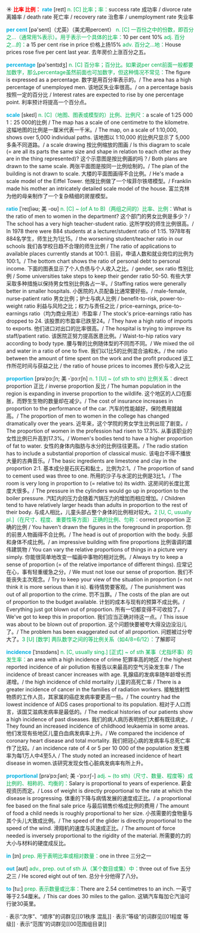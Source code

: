 ☀ <font color="red">**比率 比例：**</font>
<font color="sky blue">**rate**</font> [reɪt] 
<font color="#00b050">n. [C] 比率；率：</font>success rate 成功率 / divorce rate 离婚率 / death rate 死亡率 / recovery rate 治愈率 / unemployment rate 失业率

<font color="sky blue">**per cent**</font> [pə'sent]（尤英）（美尤用percent）
<font color="#00b050">n. [C] 一百份之中的份数，即百分之…（通常用%表示）。用于表示一个具体的比率：</font>10 per cent 10% <font color="#00b050">adj. 百分之…的：</font>a 15 per cent rise in price 价格上扬15% <font color="#00b050">adv. 百分之…地：</font>House prices rose five per cent last year. 去年房价上涨百分之五。

<font color="sky blue">**percentage**</font> [pə'sentɪdӡ] 
<font color="#00b050">n. [C] 百分率；百分比。如果说per cent前面一般都要加数字，那么percentage虽然前面也可加数字，但这种情况不常见：</font>The figure is expressed as a percentage. 数字是用百分率表示的。/ The area has a high percentage of unemployed men. 该地区失业率很高。/ on a percentage basis 按照一定的百分比 / Interest rates are expected to rise by one percentage point. 利率预计将提高一个百分点。
           
<font color="sky blue">**scale**</font> [skeɪl]
<font color="#00b050">n. [C]（地图、图表或模型的）比例、比例尺：</font>a scale of 1:25 000 1：25 000的比例 / The map has a scale of one centimetre to the kilometre. 这幅地图的比例是一厘米代表一千米。/ The map, on a scale of 1:10,000, shows over 5,000 individual paths. 该地图以 1:10,000 的比例尺显示了 5,000 多条不同道路。/ a scale drawing 按比例缩放的图画 / Is this diagram to scale (= are all its parts the same size and shape in relation to each other as they are in the thing represented)? 这个示意图是按比例画的吗？/ Both plans are drawn to the same scale. 两张平面图是按同一比例绘制的。/ The plan of the building is not drawn to scale. 大楼的平面图画得不合比例。/ He's made a scale model of the Eiffel Tower. 他按比例做了一个埃菲尔铁塔模型。/ Franklin made his mother an intricately detailed scale model of the house. 富兰克林为他的母亲制作了一个复杂精细的房屋模型。
                       
<font color="sky blue">**ratio**</font> [ˈreɪʃiəʊ; 美 -oʊ]
<font color="#00b050">n. [C] ~ (of A to B)（两组之间的）比率、比例：</font>What is the ratio of men to women in the department? 这个部门的男女比例是多少？/ The school has a very high teacher-student ratio. 这所学校的师生比例很高。/ In 1978 there were 884 students at a lecturer/student ratio of 1:15. 1978年有884名学生，师生比为1比15。/ the worsening student/teacher ratio in our schools 我们各学校日趋不合理的师生比例 / The ratio of applications to available places currently stands at 100:1. 目前，申请人数和就业岗位的比例为100:1。/ The bottom chart shows the ratio of personal debt to personal income. 下面的图表显示了个人负债与个人收入之比。/ gender, sex ratio 性别比例 / Some universities take steps to keep their gender ratio 50-50. 有些大学采取多种措施以保持男女性别比例各占一半。/ Staffing ratios were generally better in smaller hospitals. 小医院的人员配备比通常要好些。/ male-female, nurse-patient ratio 男女比例；护士与病人比例 / benefit-to-risk, power-to-weight ratio 利益与风险之比；权力与责任之比 / price-earnings, price-to-earnings ratio（均为商业用法）市盈率 / The stock's price-earnings ratio has dropped to 24. 该股票的市盈率已跌至24。/ They have a high ratio of imports to exports. 他们进口对出口的比率很高。/ The hospital is trying to improve its staff/patient ratio. 该医院正努力提高医患比例。/ Waist-to-hip ratios vary according to body type. 腰与臀的比例随体型的不同而不同。/ We mixed the oil and water in a ratio of one to five. 我们以1比5的比例混合油和水。/ the ratio between the amount of time spent on the work and the profit produced 该工作所花时间与获益之比 / the ratio of house prices to incomes 房价与收入之比

<font color="sky blue">**proportion**</font> [prəˈpɔ:ʃn; 美 -ˈpɔ:rʃn]
<font color="#00b050">n. 1 [U] ~ (of sth to sth) 比例关系：</font>direct proportion 正比 / inverse proportion 反比 / The human population in the region is expanding in inverse proportion to the wildlife. 这个地区的人口在膨胀，而野生生物的数量却在减少。/ The cost of insurance increases in proportion to the performance of the car. 汽车的性能越好，保险费用就越高。/ The proportion of men to women in the college has changed dramatically over the years. 近年来，这个学院的男女学生比例出现了剧变。/ The proportion of women in the profession had risen to 17.3%. 从事该职业的女性比例已升高到17.3%。/ Women's bodies tend to have a higher proportion of fat to water. 女性的身体内脂肪与水分的比例往往更高。/ The radio station has to include a substantial proportion of classical music. 该电台不得不播放大量的古典音乐。/ The basic ingredients are limestone and clay in the proportion 2:1. 基本成分是石灰石和黏土，比例为2:1。/ The proportion of sand to cement used was three to one. 所用的沙子与水泥的比例是3比1。/ The room is very long in proportion to (= relative to) its width. 这房间的长度比宽度大很多。/ The pressure in the cylinders would go up in proportion to the boiler pressure. 汽缸内的压力会随着汽锅压力的增加而相应增加。/ Children tend to have relatively larger heads than adults in proportion to the rest of their body. 与成人相比，儿童头部占整个身体的比例相对较大。<font color="#00b050">2 [U, C, usually pl.]（在尺寸、程度、重要性等方面）正确的比例、匀称：</font>correct proportion 正确的比例 / You haven't drawn the figures in the foreground in proportion. 你的前景人物画得不合比例。/ The head is out of proportion with the body. 头部和身体不成比例。/ an impressive building with fine proportions 比例谐调的雄伟建筑物 / You can vary the relative proportions of things in a picture very simply. 你能很简单地改变一幅画中事物的相对比例。/ Always try to keep a sense of proportion (= of the relative importance of different things). 应常记在心，事有轻重缓急之分。/ We must not lose our sense of proportion. 我们不能丧失主次观念。/ Try to keep your view of the situation in proportion (= not think it is more serious than it is). 看待情势要客观。/ The punishment was out of all proportion to the crime. 罚不当罪。/ The costs of the plan are out of proportion to the budget available. 计划的成本与现有的预算不成比例。/ Everything just got blown out of proportion. 所有一切都变得不可收拾了。/ We've got to keep this in proportion. 我们应当正确对待这一点。/ This issue was about to be blown out of proportion. 这个问题快要被夸大得没边没沿儿了。/ The problem has been exaggerated out of all proportion. 问题被过分夸大了。<font color="#00b050">3 [U] [数学] 两队数字之间的等比例关系（如4/8=6/12）：</font>了解即可
 
<font color="sky blue">**incidence**</font> [ˈɪnsɪdəns]
<font color="#00b050">n. [C, usually sing.] [正式] ~ of sth 某事（尤指坏事）的发生率：</font>an area with a high incidence of crime 犯罪率高的地区 / the highest reported incidence of air pollution 有报告以来最高的空气污染发生率 / The incidence of breast cancer increases with age. 乳腺癌的发病率随年龄增长而递增。/ the high incidence of child mortality 儿童的高死亡率 / There is a greater incidence of cancer in the families of radiation workers. 接触放射性物质的工作人员，其家属的癌症发病率要更高一些。/ The country had the lowest incidence of AIDS cases proportional to its population. 相对于人口而言，该国艾滋病发病率是最低的。/ The medical histories of our patients show a high incidence of past diseases. 我们的病人病历表明他们大都有既往病史。/ They found an increased incidence of childhood leukaemia in some areas. 他们发现有些地区儿童白血病发病率上升。/ We compared the incidence of coronary heart disease and total mortality. 我们把冠心病的发病率与总死亡率作了比较。/ an incidence rate of 4 or 5 per 10 000 of the population 发生概率为每1万人中4至5人 / The study noted an increased incidence of heart disease in women.该研究发现女性心脏病发病率有所上升。

<font color="sky blue">**proportional**</font> [prəˈpɔ:ʃənl; 美 -ˈpɔ:rʃ-]
<font color="#00b050">adj. ~ (to sth)（尺寸、数量、程度等）成比例的、相称的、均衡的：</font>Salary is proportional to years of experience. 薪金视资历而定。/ Loss of weight is directly proportional to the rate at which the disease is progressing. 体重的下降与病情发展的速度成正比。/ a proportional fee based on the final sale price 与最后销售价格成比例的费用 / The amount of food a child needs is roughly proportional to her size. 小孩需要的食物量与其个头儿大致成比例。/ The speed of the glider is directly proportional to the speed of the wind. 滑翔机的速度与风速成正比。/ The amount of force needed is inversely proportional to the rigidity of the material. 所需要的力的大小与材料的硬度成反比。

<font color="sky blue">**in**</font> [ɪn] 
<font color="#00b050">prep. 用于表明比率或相对数量：</font>one in three 三分之一

<font color="sky blue">**out**</font> [aʊt] 
<font color="#00b050">adv., prep. out of sth 从（某个数目或集）中：</font>three out of five 五分之三 / He scored eight out of ten. 总分十分他得了八分。

<font color="sky blue">**to**</font> [tu:] 
<font color="#00b050">prep. 表示数量或比率：</font>There are 2.54 centimetres to an inch. 一英寸等于2.54厘米。/ This car does 30 miles to the gallon. 这辆汽车每加仑汽油可行驶30英里。

· 表示“次序”、“顺序”的词群见[[01秩序 混乱]]
· 表示“等级”的词群见[[01程度 等级]]
· 表示“范围”的词群见[[00范围组目录]]
